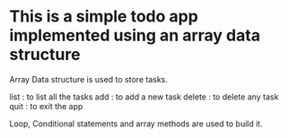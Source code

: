 # This is a simple todo app implemented using an array data structure

Array Data structure is used to store tasks.

list : to list all the tasks
add : to add a new task
delete : to delete any task 
quit : to exit the app

Loop, Conditional statements and array methods are used to build it. 
